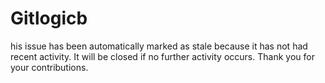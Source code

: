 # Gitlogicb
his issue has been automatically marked as stale because it has not had recent activity. It will be closed if no further activity occurs. Thank you for your contributions.
